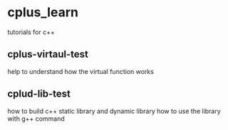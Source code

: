 # cplus_learn
tutorials for c++

## cplus-virtaul-test
help to understand how the virtual function works

## cplud-lib-test
how to build c++ static library and dynamic library
how to use the library with g++ command

